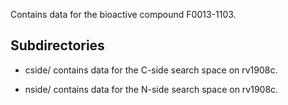 Contains data for the bioactive compound F0013-1103.

## Subdirectories

- cside/ contains data for the C-side search space on rv1908c.

- nside/ contains data for the N-side search space on rv1908c.

